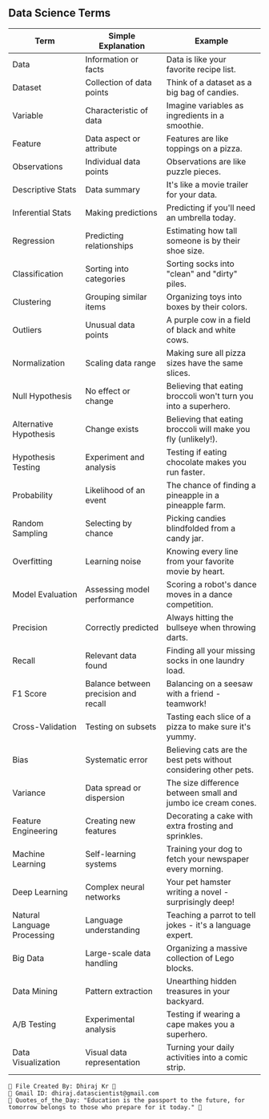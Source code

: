 ## Data Science Terms


| Term               | Simple Explanation           | Example                                |
|--------------------|------------------------------|-------------------------------------------|
| Data               | Information or facts         | Data is like your favorite recipe list.   |
| Dataset            | Collection of data points    | Think of a dataset as a big bag of candies.|
| Variable           | Characteristic of data       | Imagine variables as ingredients in a smoothie.|
| Feature            | Data aspect or attribute     | Features are like toppings on a pizza.    |
| Observations       | Individual data points       | Observations are like puzzle pieces.      |
| Descriptive Stats  | Data summary                | It's like a movie trailer for your data.  |
| Inferential Stats  | Making predictions          | Predicting if you'll need an umbrella today.|
| Regression         | Predicting relationships     | Estimating how tall someone is by their shoe size.|
| Classification     | Sorting into categories      | Sorting socks into "clean" and "dirty" piles.|
| Clustering         | Grouping similar items      | Organizing toys into boxes by their colors.|
| Outliers           | Unusual data points         | A purple cow in a field of black and white cows.|
| Normalization      | Scaling data range          | Making sure all pizza sizes have the same slices.|
| Null Hypothesis    | No effect or change         | Believing that eating broccoli won't turn you into a superhero.|
| Alternative Hypothesis | Change exists          | Believing that eating broccoli will make you fly (unlikely!).|
| Hypothesis Testing | Experiment and analysis    | Testing if eating chocolate makes you run faster.|
| Probability        | Likelihood of an event     | The chance of finding a pineapple in a pineapple farm.|
| Random Sampling    | Selecting by chance         | Picking candies blindfolded from a candy jar.|
| Overfitting        | Learning noise              | Knowing every line from your favorite movie by heart.|
| Model Evaluation   | Assessing model performance| Scoring a robot's dance moves in a dance competition.|
| Precision          | Correctly predicted         | Always hitting the bullseye when throwing darts.|
| Recall             | Relevant data found         | Finding all your missing socks in one laundry load.|
| F1 Score           | Balance between precision and recall | Balancing on a seesaw with a friend - teamwork!|
| Cross-Validation   | Testing on subsets         | Tasting each slice of a pizza to make sure it's yummy.|
| Bias               | Systematic error            | Believing cats are the best pets without considering other pets.|
| Variance           | Data spread or dispersion   | The size difference between small and jumbo ice cream cones.|
| Feature Engineering| Creating new features      | Decorating a cake with extra frosting and sprinkles.|
| Machine Learning   | Self-learning systems       | Training your dog to fetch your newspaper every morning.|
| Deep Learning      | Complex neural networks     | Your pet hamster writing a novel - surprisingly deep!|
| Natural Language Processing | Language understanding | Teaching a parrot to tell jokes - it's a language expert.|
| Big Data           | Large-scale data handling   | Organizing a massive collection of Lego blocks.|
| Data Mining        | Pattern extraction          | Unearthing hidden treasures in your backyard.|
| A/B Testing        | Experimental analysis      | Testing if wearing a cape makes you a superhero.|
| Data Visualization | Visual data representation | Turning your daily activities into a comic strip.|

```
📂 File Created By: Dhiraj Kr 👦
📧 Gmail ID: dhiraj.datascientist@gmail.com
🌟 Quotes_of_the_Day: "Education is the passport to the future, for tomorrow belongs to those who prepare for it today." 🚀
```